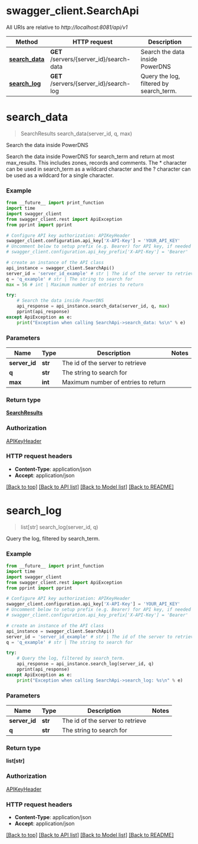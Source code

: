 # swagger_client.SearchApi

All URIs are relative to *http://localhost:8081/api/v1*

Method | HTTP request | Description
------------- | ------------- | -------------
[**search_data**](SearchApi.md#search_data) | **GET** /servers/{server_id}/search-data | Search the data inside PowerDNS
[**search_log**](SearchApi.md#search_log) | **GET** /servers/{server_id}/search-log | Query the log, filtered by search_term.


# **search_data**
> SearchResults search_data(server_id, q, max)

Search the data inside PowerDNS

Search the data inside PowerDNS for search_term and return at most max_results. This includes zones, records and comments. The * character can be used in search_term as a wildcard character and the ? character can be used as a wildcard for a single character.

### Example 
```python
from __future__ import print_function
import time
import swagger_client
from swagger_client.rest import ApiException
from pprint import pprint

# Configure API key authorization: APIKeyHeader
swagger_client.configuration.api_key['X-API-Key'] = 'YOUR_API_KEY'
# Uncomment below to setup prefix (e.g. Bearer) for API key, if needed
# swagger_client.configuration.api_key_prefix['X-API-Key'] = 'Bearer'

# create an instance of the API class
api_instance = swagger_client.SearchApi()
server_id = 'server_id_example' # str | The id of the server to retrieve
q = 'q_example' # str | The string to search for
max = 56 # int | Maximum number of entries to return

try: 
    # Search the data inside PowerDNS
    api_response = api_instance.search_data(server_id, q, max)
    pprint(api_response)
except ApiException as e:
    print("Exception when calling SearchApi->search_data: %s\n" % e)
```

### Parameters

Name | Type | Description  | Notes
------------- | ------------- | ------------- | -------------
 **server_id** | **str**| The id of the server to retrieve | 
 **q** | **str**| The string to search for | 
 **max** | **int**| Maximum number of entries to return | 

### Return type

[**SearchResults**](SearchResults.md)

### Authorization

[APIKeyHeader](../README.md#APIKeyHeader)

### HTTP request headers

 - **Content-Type**: application/json
 - **Accept**: application/json

[[Back to top]](#) [[Back to API list]](../README.md#documentation-for-api-endpoints) [[Back to Model list]](../README.md#documentation-for-models) [[Back to README]](../README.md)

# **search_log**
> list[str] search_log(server_id, q)

Query the log, filtered by search_term.

### Example 
```python
from __future__ import print_function
import time
import swagger_client
from swagger_client.rest import ApiException
from pprint import pprint

# Configure API key authorization: APIKeyHeader
swagger_client.configuration.api_key['X-API-Key'] = 'YOUR_API_KEY'
# Uncomment below to setup prefix (e.g. Bearer) for API key, if needed
# swagger_client.configuration.api_key_prefix['X-API-Key'] = 'Bearer'

# create an instance of the API class
api_instance = swagger_client.SearchApi()
server_id = 'server_id_example' # str | The id of the server to retrieve
q = 'q_example' # str | The string to search for

try: 
    # Query the log, filtered by search_term.
    api_response = api_instance.search_log(server_id, q)
    pprint(api_response)
except ApiException as e:
    print("Exception when calling SearchApi->search_log: %s\n" % e)
```

### Parameters

Name | Type | Description  | Notes
------------- | ------------- | ------------- | -------------
 **server_id** | **str**| The id of the server to retrieve | 
 **q** | **str**| The string to search for | 

### Return type

**list[str]**

### Authorization

[APIKeyHeader](../README.md#APIKeyHeader)

### HTTP request headers

 - **Content-Type**: application/json
 - **Accept**: application/json

[[Back to top]](#) [[Back to API list]](../README.md#documentation-for-api-endpoints) [[Back to Model list]](../README.md#documentation-for-models) [[Back to README]](../README.md)

